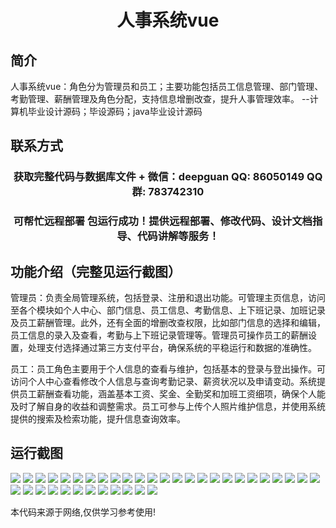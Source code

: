 <p><h1 align="center">人事系统vue</h1></p>

## 简介
人事系统vue：角色分为管理员和员工；主要功能包括员工信息管理、部门管理、考勤管理、薪酬管理及角色分配，支持信息增删改查，提升人事管理效率。    --计算机毕业设计源码；毕设源码；java毕业设计源码


## 联系方式
<p><h3 align="center">获取完整代码与数据库文件 + 微信：deepguan QQ: 86050149 QQ群: 783742310</h3></p>
<p><h3 align="center">可帮忙远程部署 包运行成功！提供远程部署、修改代码、设计文档指导、代码讲解等服务！</h3></p>

## 功能介绍（完整见运行截图）
管理员：负责全局管理系统，包括登录、注册和退出功能。可管理主页信息，访问至各个模块如个人中心、部门信息、员工信息、考勤信息、上下班记录、加班记录及员工薪酬管理。此外，还有全面的增删改查权限，比如部门信息的选择和编辑，员工信息的录入及查看，考勤与上下班记录管理等。管理员可操作员工的薪酬设置，处理支付选择通过第三方支付平台，确保系统的平稳运行和数据的准确性。

员工：员工角色主要用于个人信息的查看与维护，包括基本的登录与登出操作。可访问个人中心查看修改个人信息与查询考勤记录、薪资状况以及申请变动。系统提供员工薪酬查看功能，涵盖基本工资、奖金、全勤奖和加班工资细项，确保个人能及时了解自身的收益和调整需求。员工可参与上传个人照片维护信息，并使用系统提供的搜索及检索功能，提升信息查询效率。


## 运行截图
![](https://bs-1329754181.cos.ap-shanghai.myqcloud.com/spring/HrSystemVue/img/001.jpg)
![](https://bs-1329754181.cos.ap-shanghai.myqcloud.com/spring/HrSystemVue/img/002.jpg)
![](https://bs-1329754181.cos.ap-shanghai.myqcloud.com/spring/HrSystemVue/img/003.jpg)
![](https://bs-1329754181.cos.ap-shanghai.myqcloud.com/spring/HrSystemVue/img/004.jpg)
![](https://bs-1329754181.cos.ap-shanghai.myqcloud.com/spring/HrSystemVue/img/005.jpg)
![](https://bs-1329754181.cos.ap-shanghai.myqcloud.com/spring/HrSystemVue/img/006.jpg)
![](https://bs-1329754181.cos.ap-shanghai.myqcloud.com/spring/HrSystemVue/img/007.jpg)
![](https://bs-1329754181.cos.ap-shanghai.myqcloud.com/spring/HrSystemVue/img/008.jpg)
![](https://bs-1329754181.cos.ap-shanghai.myqcloud.com/spring/HrSystemVue/img/009.jpg)
![](https://bs-1329754181.cos.ap-shanghai.myqcloud.com/spring/HrSystemVue/img/010.jpg)
![](https://bs-1329754181.cos.ap-shanghai.myqcloud.com/spring/HrSystemVue/img/011.jpg)
![](https://bs-1329754181.cos.ap-shanghai.myqcloud.com/spring/HrSystemVue/img/012.jpg)
![](https://bs-1329754181.cos.ap-shanghai.myqcloud.com/spring/HrSystemVue/img/013.jpg)
![](https://bs-1329754181.cos.ap-shanghai.myqcloud.com/spring/HrSystemVue/img/014.jpg)
![](https://bs-1329754181.cos.ap-shanghai.myqcloud.com/spring/HrSystemVue/img/015.jpg)
![](https://bs-1329754181.cos.ap-shanghai.myqcloud.com/spring/HrSystemVue/img/016.jpg)
![](https://bs-1329754181.cos.ap-shanghai.myqcloud.com/spring/HrSystemVue/img/017.jpg)
![](https://bs-1329754181.cos.ap-shanghai.myqcloud.com/spring/HrSystemVue/img/018.jpg)
![](https://bs-1329754181.cos.ap-shanghai.myqcloud.com/spring/HrSystemVue/img/019.jpg)
![](https://bs-1329754181.cos.ap-shanghai.myqcloud.com/spring/HrSystemVue/img/020.jpg)
![](https://bs-1329754181.cos.ap-shanghai.myqcloud.com/spring/HrSystemVue/img/021.jpg)
![](https://bs-1329754181.cos.ap-shanghai.myqcloud.com/spring/HrSystemVue/img/022.jpg)
![](https://bs-1329754181.cos.ap-shanghai.myqcloud.com/spring/HrSystemVue/img/023.jpg)
![](https://bs-1329754181.cos.ap-shanghai.myqcloud.com/spring/HrSystemVue/img/024.jpg)
![](https://bs-1329754181.cos.ap-shanghai.myqcloud.com/spring/HrSystemVue/img/025.jpg)
![](https://bs-1329754181.cos.ap-shanghai.myqcloud.com/spring/HrSystemVue/img/026.jpg)
![](https://bs-1329754181.cos.ap-shanghai.myqcloud.com/spring/HrSystemVue/img/027.jpg)
![](https://bs-1329754181.cos.ap-shanghai.myqcloud.com/spring/HrSystemVue/img/028.jpg)
![](https://bs-1329754181.cos.ap-shanghai.myqcloud.com/spring/HrSystemVue/img/029.jpg)
![](https://bs-1329754181.cos.ap-shanghai.myqcloud.com/spring/HrSystemVue/img/030.jpg)
![](https://bs-1329754181.cos.ap-shanghai.myqcloud.com/spring/HrSystemVue/img/031.jpg)
![](https://bs-1329754181.cos.ap-shanghai.myqcloud.com/spring/HrSystemVue/img/032.jpg)
![](https://bs-1329754181.cos.ap-shanghai.myqcloud.com/spring/HrSystemVue/img/033.jpg)
![](https://bs-1329754181.cos.ap-shanghai.myqcloud.com/spring/HrSystemVue/img/034.jpg)
![](https://bs-1329754181.cos.ap-shanghai.myqcloud.com/spring/HrSystemVue/img/035.jpg)
![](https://bs-1329754181.cos.ap-shanghai.myqcloud.com/spring/HrSystemVue/img/036.jpg)
![](https://bs-1329754181.cos.ap-shanghai.myqcloud.com/spring/HrSystemVue/img/037.jpg)

<p>本代码来源于网络,仅供学习参考使用!</p>
